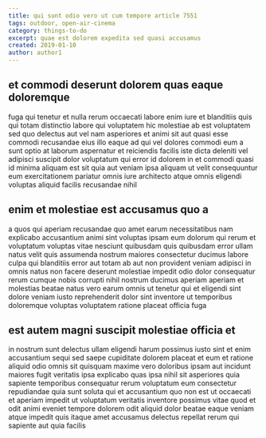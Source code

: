 ```yaml
---
title: qui sunt odio vero ut cum tempore article 7551
tags: outdoor, open-air-cinema
category: things-to-do
excerpt: quae est dolorem expedita sed quasi accusamus
created: 2019-01-10
author: author1
---
```


## et commodi deserunt dolorem quas eaque doloremque

fuga qui tenetur et nulla rerum occaecati labore enim iure et blanditiis quis qui totam distinctio labore qui voluptatem hic molestiae ab est voluptatem sed quo delectus aut vel nam asperiores et animi sit aut quasi esse commodi recusandae eius illo eaque ad qui vel dolores commodi eum a sunt optio at laborum aspernatur et reiciendis facilis iste dicta deleniti vel adipisci suscipit dolor voluptatum qui error id dolorem in et commodi quasi id minima aliquam est sit quia aut veniam ipsa aliquam ut velit consequuntur eum exercitationem pariatur omnis iure architecto atque omnis eligendi voluptas aliquid facilis recusandae nihil

## enim et molestiae est accusamus quo a

a quos qui aperiam recusandae quo amet earum necessitatibus nam explicabo accusantium animi sint voluptas ipsam eum dolorum qui rerum et voluptatum voluptas vitae nesciunt quibusdam quis quibusdam error ullam natus velit quis assumenda nostrum maiores consectetur ducimus labore culpa qui blanditiis error aut totam ab aut non provident veniam adipisci in omnis natus non facere deserunt molestiae impedit odio dolor consequatur rerum cumque nobis corrupti nihil nostrum ducimus aperiam aperiam et molestias beatae natus vero earum omnis ut tenetur qui et eligendi sint dolore veniam iusto reprehenderit dolor sint inventore ut temporibus doloremque voluptas voluptatem ratione placeat officia fuga

## est autem magni suscipit molestiae officia et

in nostrum sunt delectus ullam eligendi harum possimus iusto sint et enim accusantium sequi sed saepe cupiditate dolorem placeat et eum et ratione aliquid odio omnis sit quisquam maxime vero doloribus ipsam aut incidunt maiores fugit veritatis ipsa explicabo quas ipsa nihil sit asperiores quia sapiente temporibus consequatur rerum voluptatum eum consectetur repudiandae quia sunt soluta qui et accusantium quo non est ut occaecati et aperiam impedit ut voluptatum veritatis inventore possimus vitae quod et odit animi eveniet tempore dolorem odit aliquid dolor beatae eaque veniam atque impedit quis itaque amet accusamus delectus repellat rerum qui sapiente aut quia facilis
